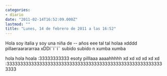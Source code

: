 ```yaml
---
categories:
- diario
date: "2011-02-14T16:52:09.000Z"
lastmod: ""
title: "Lunes, 14 de febrero de 2011 a las 16:52"
---
```


Hola soy italia y soy una niña de -- años eee tal tal holaa xdddd pillaeraarararraa  xDDí¨í¨í¨ subido subido n xumba xumba


 hola hola hoala :33333333333 esoty pilllaaa aaaahhhhh xd xd xd xd xd xd :3333333333333333333333333333333333333333333333333333333333333